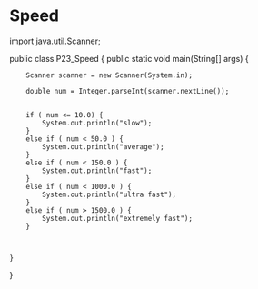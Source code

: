 # Speed

import java.util.Scanner;

public class P23_Speed {
    public static void main(String[] args) {

        Scanner scanner = new Scanner(System.in);

        double num = Integer.parseInt(scanner.nextLine());


        if ( num <= 10.0) {
            System.out.println("slow");
        }
        else if ( num < 50.0 ) {
            System.out.println("average");
        }
        else if ( num < 150.0 ) {
            System.out.println("fast");
        }
        else if ( num < 1000.0 ) {
            System.out.println("ultra fast");
        }
        else if ( num > 1500.0 ) {
            System.out.println("extremely fast");
        }



    }
}
